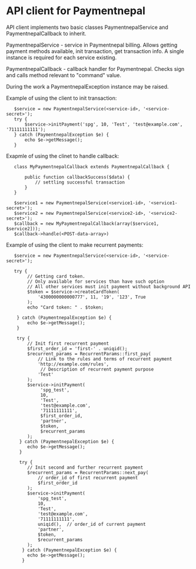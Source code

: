 API client for Paymentnepal
=============

API client implements two basic classes PaymentnepalService and PaymentnepalCallback to inherit.

PaymentnepalService - service in Paymentnepal billing. Allows getting payment methods available, init transaction, get transaction info. A single instance is required for each service existing.

PaymentnepalCallback - callback handler for Paymentnepal. Checks sign and calls method relevant to "command" value.

During the work a PaymentnepalException instance may be raised.

Example of using the client to init transaction:

       $service = new PaymentnepalService(<service-id>, '<service-secret>');
       try {
           $service->initPayment('spg', 10, 'Test', 'test@example.com', '71111111111');
       } catch (PaymentnepalException $e) {
           echo $e->getMessage();
       }

Exapmle of using the clinet to handle callback:

       class MyPaymentnepalCallback extends PaymentnepalCallback {

           public function callbackSuccess($data) {
               // settling successful transaction
           }
       }

       $service1 = new PaymentnepalService(<service1-id>, '<service1-secret>');
       $service2 = new PaymentnepalService(<service2-id>, '<service2-secret>');
       $callback = new MyPaymentnepalCallback(array($service1, $service2]));
       $callback->handle(<POST-data-array>)
       
       
       
Example of using the client to make recurrent payments:

       $service = new PaymentnepalService(<service-id>, '<service-secret>');
       
       try {
            // Getting card token. 
            // Only available for services than have such option
            // All other services must init payment without background API
            $token = $service->createCardToken(
                '4300000000000777', 11, '19', '123', True
            );
            echo "Card token: " . $token;

        } catch (PaymentnepalException $e) {
            echo $e->getMessage();
        }

        try {
            // Init first recurrent payment
            $first_order_id = 'first-' . uniqid();
            $recurrent_params = RecurrentParams::first_pay(
                // Link to the rules and terms of recurrent payment
                'http://example.com/rules', 
                 // Description of recurrent payment purpose	
                'Test'
            );
            $service->initPayment(
                 'spg_test',
                 10,
                 'Test',
                 'test@example.com',
                 '71111111111',
                 $first_order_id, 
                 'partner',
                 $token,
                 $recurrent_params
            );
         } catch (PaymentnepalException $e) {
            echo $e->getMessage();
         }

         try {
            // Init second and further recurrent payment
            $recurrent_params = RecurrentParams::next_pay(
                // order_id of first recurrent payment
                $first_order_id  
            );
            $service->initPayment(
                'spg_test',
                10,
                'Test',
                'test@example.com',
                '71111111111',
                uniqid(),  // order_id of current payment
                'partner',
                $token,
                $recurrent_params
            );
          } catch (PaymentnepalException $e) {
            echo $e->getMessage();
          }


